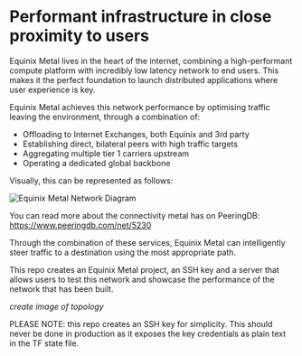 # Performant infrastructure in close proximity to users

Equinix Metal lives in the heart of the internet, combining a high-performant compute platform with incredibly low latency network to end users.  This makes it the perfect foundation to launch distributed applications where user experience is key.

Equinix Metal achieves this network performance by optimising traffic leaving the environment, through a combination of:
- Offloading to Internet Exchanges, both Equinix and 3rd party
- Establishing direct, bilateral peers with high traffic targets
- Aggregating multiple tier 1 carriers upstream
- Operating a dedicated global backbone

Visually, this can be represented as follows:

![Equinix Metal Network Diagram](https://deploy.equinix.com/developers/docs/metal/images/layer3-networking/metal-network-diagram.png)

You can read more about the connectivity metal has on PeeringDB: https://www.peeringdb.com/net/5230

Through the combination of these services, Equinix Metal can intelligently steer traffic to a destination using the most appropriate path.

This repo creates an Equinix Metal project, an SSH key and a server that allows users to test this network and showcase the performance of the network that has been built.

*create image of topology*

PLEASE NOTE: this repo creates an SSH key for simplicity.  This should never be done in production as it exposes the key credentials as plain text in the TF state file.  

